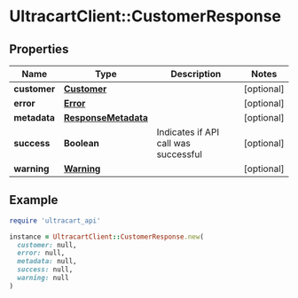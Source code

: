 # UltracartClient::CustomerResponse

## Properties

| Name | Type | Description | Notes |
| ---- | ---- | ----------- | ----- |
| **customer** | [**Customer**](Customer.md) |  | [optional] |
| **error** | [**Error**](Error.md) |  | [optional] |
| **metadata** | [**ResponseMetadata**](ResponseMetadata.md) |  | [optional] |
| **success** | **Boolean** | Indicates if API call was successful | [optional] |
| **warning** | [**Warning**](Warning.md) |  | [optional] |

## Example

```ruby
require 'ultracart_api'

instance = UltracartClient::CustomerResponse.new(
  customer: null,
  error: null,
  metadata: null,
  success: null,
  warning: null
)
```

